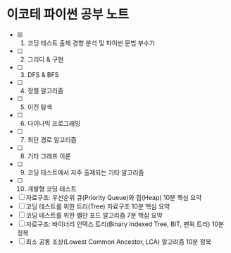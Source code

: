 # 이코테 파이썬 공부 노트

- [x] 1. 코딩 테스트 출제 경향 분석 및 파이썬 문법 부수기
- [ ] 2. 그리디 & 구현
- [ ] 3. DFS & BFS
- [ ] 4. 정렬 알고리즘
- [ ] 5. 이진 탐색
- [ ] 6. 다이나믹 프로그래밍
- [ ] 7. 최단 경로 알고리즘
- [ ] 8. 기타 그래프 이론
- [ ] 9. 코딩 테스트에서 자주 출제되는 기타 알고리즘
- [ ] 10. 개발형 코딩 테스트
- [ ] 자료구조: 우선순위 큐(Priority Queue)와 힙(Heap) 10분 핵심 요약
- [ ] 코딩 테스트를 위한 트리(Tree) 자료구조 10분 핵심 요약
- [ ] 코딩 테스트를 위한 벨만 포드 알고리즘 7분 핵심 요약
- [ ] 자료구조: 바이너리 인덱스 트리(Binary Indexed Tree, BIT, 펜윅 트리) 10분 정복
- [ ] 최소 공통 조상(Lowest Common Ancestor, LCA) 알고리즘 10분 정복